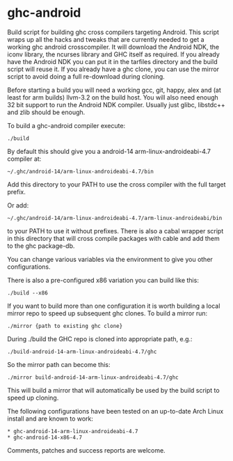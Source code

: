 ghc-android
===========

Build script for building ghc cross compilers targeting Android. This
script wraps up all the hacks and tweaks that are currently needed to
get a working ghc android crosscompiler. It will download the Android
NDK, the iconv library, the ncurses library and GHC itself as
required. If you already have the Android NDK you can put it in the
tarfiles directory and the build script will reuse it. If you already
have a ghc clone, you can use the mirror script to avoid doing a full
re-download during cloning.

Before starting a build you will need a working gcc, git, happy, alex
and (at least for arm builds) llvm-3.2 on the build host. You will also
need enough 32 bit support to run the Android NDK compiler. Usually
just glibc, libstdc++ and zlib should be enough.

To build a ghc-android compiler execute:

    ./build

By default this should give you a android-14 arm-linux-androideabi-4.7
compiler at:

    ~/.ghc/android-14/arm-linux-androideabi-4.7/bin

Add this directory to your PATH to use the cross compiler with the
full target prefix.

Or add:

    ~/.ghc/android-14/arm-linux-androideabi-4.7/arm-linux-androideabi/bin

to your PATH to use it without prefixes. There is also a cabal wrapper
script in this directory that will cross compile packages with cable
and add them to the ghc package-db.

You can change various variables via the environment to give you other
configurations.

There is also a pre-configured x86 variation you can build like this:

    ./build --x86

If you want to build more than one configuration it is worth building
a local mirror repo to speed up subsequent ghc clones. To build a
mirror run:

    ./mirror {path to existing ghc clone}
    
During ./build the GHC repo is cloned into appropriate path, e.g.:

    ./build-android-14-arm-linux-androideabi-4.7/ghc
    
So the mirror path can become this:

    ./mirror build-android-14-arm-linux-androideabi-4.7/ghc

This will build a mirror that will automatically be used by the build
script to speed up cloning.

The following configurations have been tested on an up-to-date Arch
Linux install and are known to work:

    * ghc-android-14-arm-linux-androideabi-4.7
    * ghc-android-14-x86-4.7

Comments, patches and success reports are welcome.
